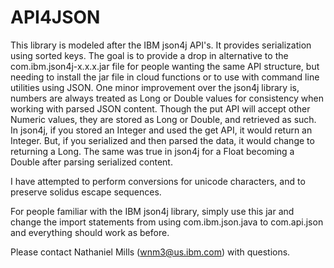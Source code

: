 # API4JSON

This library is modeled after the IBM json4j API's. It provides serialization using sorted keys. The goal is to provide a drop in alternative to the com.ibm.json4j-x.x.x.jar file for people wanting the same API structure, but needing to install the jar file in cloud functions or to use with command line utilities using JSON. One minor improvement over the json4j library is, numbers are always treated as Long or Double values for consistency when working with parsed JSON content. Though the put API will accept other Numeric values, they are stored as Long or Double, and retrieved as such. In json4j, if you stored an Integer and used the get API, it would return an Integer. But, if you serialized and then parsed the data, it would change to returning a Long. The same was true in json4j for a Float becoming a Double after parsing serialized content.

I have attempted to perform conversions for unicode characters, and to preserve solidus escape sequences.

For people familiar with the IBM json4j library, simply use this jar and change the import statements from using com.ibm.json.java to com.api.json and everything should work as before.

Please contact Nathaniel Mills (wnm3@us.ibm.com) with questions.
